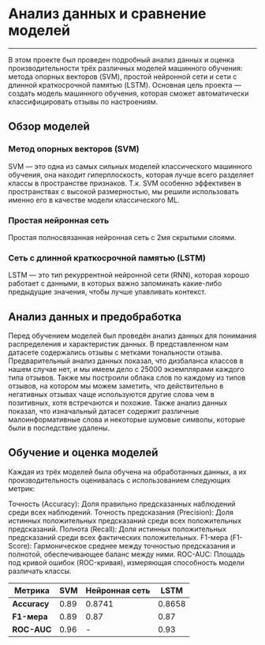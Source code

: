 # Анализ данных и сравнение моделей
____
В этом проекте был проведен подробный анализ данных и оценка производительности трёх различных моделей машинного обучения: метода опорных векторов (SVM), простой нейронной сети и сети с длинной краткосрочной памятью (LSTM). Основная цель проекта — создать модель машинного обучения, которая сможет автоматически классифицировать отзывы по настроениям.

## Обзор моделей
### Метод опорных векторов (SVM)

SVM — это одна из самых сильных моделей классического машинного обучения, она находит гиперплоскость, которая лучше всего разделяет классы в пространстве признаков. Т.к. SVM особенно эффективен в пространствах с высокой размерностью, мы решили использовать именно его в качестве модели классического ML.

### Простая нейронная сеть

Простая полносвязанная нейронная сеть с 2мя скрытыми слоями.

### Сеть с длинной краткосрочной памятью (LSTM)

LSTM — это тип рекуррентной нейронной сети (RNN), которая хорошо работает с данными, в которых важно запоминать какие-либо предыдущие значения, чтобы лучше улавливать контекст.

## Анализ данных и предобработка
Перед обучением моделей был проведён анализ данных для понимания распределения и характеристик данных.
В представленном нам датасете содержались отзывы с метками тональности отзыва. Предварительный анализ данных показал, что дизбаланса классов в нашем случае нет, и мы имеем дело с 25000 экземплярами каждого типа отзывов.
Также мы построили облака слов по каждому из типов отзывов, на котором мы можем заметить, что действительно в негативных отзывах чаще используются другие слова чем в позитивных, хотя встречаются и похожие.
Также анализ данных показал, что изначальный датасет содержит различные малоинформативные слова и некоторые шумовые символы, которые были в последствие удалены.
## Обучение и оценка моделей
Каждая из трёх моделей была обучена на обработанных данных, а их производительность оценивалась с использованием следующих метрик:

Точность (Accuracy): Доля правильно предсказанных наблюдений среди всех наблюдений.
Точность предсказания (Precision): Доля истинных положительных предсказаний среди всех положительных предсказаний.
Полнота (Recall): Доля истинных положительных предсказаний среди всех фактических положительных.
F1-мера (F1-Score): Гармоническое среднее между точностью предсказания и полнотой, обеспечивающее баланс между ними.
ROC-AUC: Площадь под кривой ошибок (ROC-кривая), измеряющая способность модели различать классы.

| Метрика          | SVM            | Нейронная сеть  | LSTM           |
|------------------|----------------|-----------------|----------------|
| **Accuracy**     |      0.89      |    0.8741       |    0.8658      |
| **F1-мера**      |      0.89      |     0.87        |      0.87      |
| **ROC-AUC**      |      0.96      |       -         |      0.93      |
